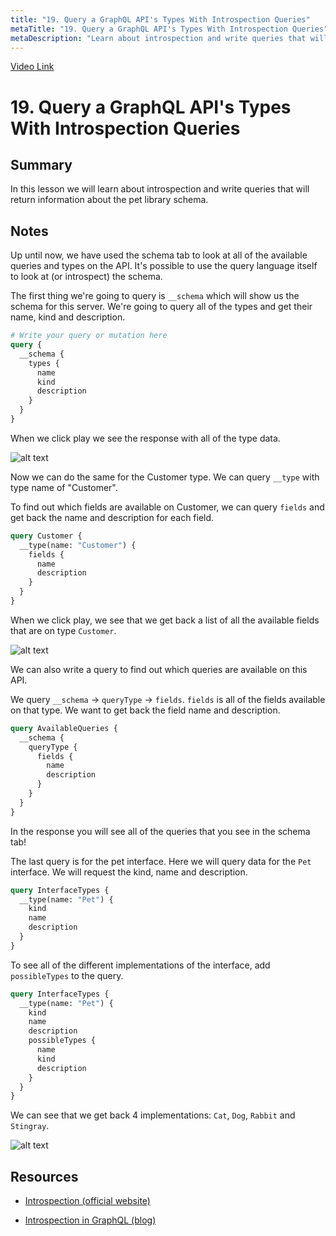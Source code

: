 ```yaml
---
title: "19. Query a GraphQL API's Types With Introspection Queries"
metaTitle: "19. Query a GraphQL API's Types With Introspection Queries"
metaDescription: "Learn about introspection and write queries that will return information about the pet library schema."
---
```


[Video Link](https://egghead.io/lessons/graphql-query-a-graphql-api-s-types-with-introspection-queries)

# 19. Query a GraphQL API's Types With Introspection Queries

## Summary

In this lesson we will learn about introspection and write queries that will return information about the pet library schema.

## Notes

Up until now, we have used the schema tab to look at all of the available queries and types on the API. It's possible to use the query language itself to look at (or introspect) the schema.

The first thing we're going to query is `__schema` which will show us the schema for this server. We're going to query all of the types and get their name, kind and description.

```graphql
# Write your query or mutation here
query {
  __schema {
    types {
      name
      kind
      description
    }
  }
}
```

When we click play we see the response with all of the type data.

![alt text](https://i.ibb.co/gt2SDzv/scrnli-1-27-2020-6-10-47-PM.png)

Now we can do the same for the Customer type. We can query `__type` with type name of "Customer".

To find out which fields are available on Customer, we can query `fields` and get back the name and description for each field.

```graphql
query Customer {
  __type(name: "Customer") {
    fields {
      name
      description
    }
  }
}
```

When we click play, we see that we get back a list of all the available fields that are on type `Customer`.

![alt text](https://i.ibb.co/PFCf7sc/scrnli-1-27-2020-6-21-09-PM.png)

We can also write a query to find out which queries are available on this API.

We query `__schema` -> `queryType` -> `fields`. `fields` is all of the fields available on that type. We want to get back the field name and description.

```graphql
query AvailableQueries {
  __schema {
    queryType {
      fields {
        name
        description
      }
    }
  }
}
```

In the response you will see all of the queries that you see in the schema tab!

The last query is for the pet interface. Here we will query data for the `Pet` interface. We will request the kind, name and description.

```graphql
query InterfaceTypes {
  __type(name: "Pet") {
    kind
    name
    description
  }
}
```

To see all of the different implementations of the interface, add `possibleTypes` to the query.

```graphql
query InterfaceTypes {
  __type(name: "Pet") {
    kind
    name
    description
    possibleTypes {
      name
      kind
      description
    }
  }
}
```

We can see that we get back 4 implementations: `Cat`, `Dog`, `Rabbit` and `Stingray`.

![alt text](https://i.ibb.co/rs7x8Tv/scrnli-1-27-2020-6-37-29-PM.png)

## Resources

- [Introspection (official website)](https://graphql.org/learn/introspection/)

- [Introspection in GraphQL (blog)](https://medium.com/@ignaciochiazzo/introspection-in-graphql-a5a5bd744a66)
